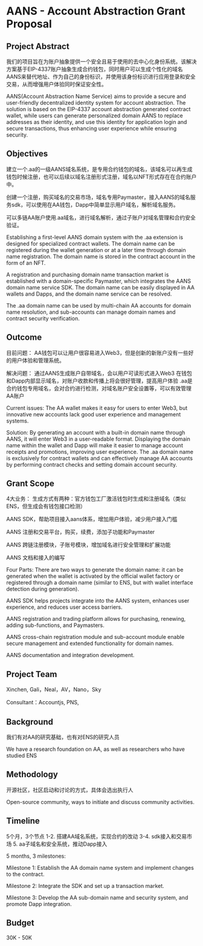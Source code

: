 # AANS - Account Abstraction Grant Proposal

## Project Abstract

我们的项目旨在为账户抽象提供一个安全且易于使用的去中心化身份系统。该解决方案基于EIP-4337账户抽象生成合约钱包，同时用户可以生成个性化的域名AANS来替代地址、作为自己的身份标识，并使用该身份标识进行应用登录和安全交易，从而增强用户体验同时保证安全性。

AANS(Account Abstraction Name Service) aims to provide a secure and user-friendly decentralized identity system for account abstraction. The solution is based on the EIP-4337 account abstraction generated contract wallet, while users can generate personalized domain AANS to replace addresses as their identity, and use this identity for application login and secure transactions, thus enhancing user experience while ensuring security.

## Objectives

建立一个.aa的一级AANS域名系统，是专用合约钱包的域名，该域名可以再生成钱包时候注册，也可以后续以域名注册形式注册，域名以NFT形式存在在合约账户中。

创建一个注册，购买域名的交易市场，域名专用Paymaster，接入AANS的域名服务sdk，可以使用在AA钱包，Dapp中简单显示用户域名，解析域名服务。

可以多链AA账户使用.aa域名，进行域名解析，通过子账户对域名管理和合约安全验证。


Establishing a first-level AANS domain system with the .aa extension is designed for specialized contract wallets. The domain name can be registered during the wallet generation or at a later time through domain name registration. The domain name is stored in the contract account in the form of an NFT.

A registration and purchasing domain name transaction market is established with a domain-specific Paymaster, which integrates the AANS domain name service SDK. The domain name can be easily displayed in AA wallets and Dapps, and the domain name service can be resolved.

The .aa domain name can be used by multi-chain AA accounts for domain name resolution, and sub-accounts can manage domain names and contract security verification.

## Outcome

目前问题：
AA钱包可以让用户很容易进入Web3，但是创新的新账户没有一些好的用户体验和管理系统。

解决问题：
通过AANS生成账户自带域名，会以用户可读形式进入Web3
在钱包和Dapp内部显示域名，对账户收款和传播上将会很好管理，提高用户体验
.aa是合约钱包专用域名，会对合约进行检测，对域名账户安全设置等，可以有效管理AA账户

Current issues: The AA wallet makes it easy for users to enter Web3, but innovative new accounts lack good user experience and management systems.

Solution: By generating an account with a built-in domain name through AANS, it will enter Web3 in a user-readable format. Displaying the domain name within the wallet and Dapp will make it easier to manage account receipts and promotions, improving user experience. The .aa domain name is exclusively for contract wallets and can effectively manage AA accounts by performing contract checks and setting domain account security.

## Grant Scope

4大业务：
生成方式有两种：官方钱包工厂激活钱包时生成和注册域名（类似ENS，但生成会有钱包接口检测）

AANS SDK，帮助项目接入aans体系，增加用户体验，减少用户接入门槛

AANS 注册和交易平台，购买，续费，添加子功能和Paymaster

AANS 跨链注册模块，子账号模块，增加域名进行安全管理和扩展功能

AANS 文档和接入的编写


Four Parts: There are two ways to generate the domain name: it can be generated when the wallet is activated by the official wallet factory or registered through a domain name (similar to ENS, but with wallet interface detection during generation).

AANS SDK helps projects integrate into the AANS system, enhances user experience, and reduces user access barriers.

AANS registration and trading platform allows for purchasing, renewing, adding sub-functions, and Paymasters.

AANS cross-chain registration module and sub-account module enable secure management and extended functionality for domain names.

AANS documentation and integration development.


## Project Team

Xinchen, Gali，Neal，AV，Nano，Sky

Consultant：Accountjs, PNS, 

## Background

我们有对AA的研究基础，也有对ENS的研究人员

We have a research foundation on AA, as well as researchers who have studied ENS

## Methodology

开源社区，社区启动和讨论的方式，具体会选出执行人

Open-source community, ways to initiate and discuss community activities.

## Timeline

5个月，3个节点
1-2. 搭建AA域名系统，实现合约的改动
3-4. sdk接入和交易市场
5. aa子域名和安全系统，推动Dapp接入

5 months, 3 milestones:

Milestone 1: Establish the AA domain name system and implement changes to the contract.

Milestone 2: Integrate the SDK and set up a transaction market.

Milestone 3: Develop the AA sub-domain name and security system, and promote Dapp integration.

## Budget

30K - 50K


